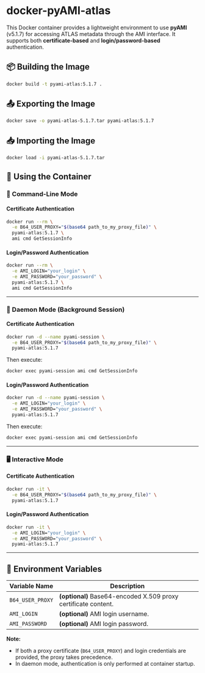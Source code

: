 # docker-pyAMI-atlas

This Docker container provides a lightweight environment to use **pyAMI** (v5.1.7) for accessing ATLAS metadata through the AMI interface. It supports both **certificate-based** and **login/password-based** authentication.

## 📦 Building the Image

```bash
docker build -t pyami-atlas:5.1.7 .
```

## 📤 Exporting the Image

```bash
docker save -o pyami-atlas-5.1.7.tar pyami-atlas:5.1.7
```

## 📥 Importing the Image

```bash
docker load -i pyami-atlas-5.1.7.tar
```

## 🚀 Using the Container

### 🔧 Command-Line Mode

#### Certificate Authentication

```bash
docker run --rm \
  -e B64_USER_PROXY="$(base64 path_to_my_proxy_file)" \
  pyami-atlas:5.1.7 \
  ami cmd GetSessionInfo
```

#### Login/Password Authentication

```bash
docker run --rm \
  -e AMI_LOGIN="your_login" \
  -e AMI_PASSWORD="your_password" \
  pyami-atlas:5.1.7 \
  ami cmd GetSessionInfo
```

---

### 🐳 Daemon Mode (Background Session)

#### Certificate Authentication

```bash
docker run -d --name pyami-session \
  -e B64_USER_PROXY="$(base64 path_to_my_proxy_file)" \
  pyami-atlas:5.1.7
```

Then execute:

```bash
docker exec pyami-session ami cmd GetSessionInfo
```

#### Login/Password Authentication

```bash
docker run -d --name pyami-session \
  -e AMI_LOGIN="your_login" \
  -e AMI_PASSWORD="your_password" \
  pyami-atlas:5.1.7
```

Then execute:

```bash
docker exec pyami-session ami cmd GetSessionInfo
```

---

### 🖥️ Interactive Mode

#### Certificate Authentication

```bash
docker run -it \
  -e B64_USER_PROXY="$(base64 path_to_my_proxy_file)" \
  pyami-atlas:5.1.7
```

#### Login/Password Authentication

```bash
docker run -it \
  -e AMI_LOGIN="your_login" \
  -e AMI_PASSWORD="your_password" \
  pyami-atlas:5.1.7
```

---

## 🔐 Environment Variables

| Variable Name     | Description                                                                 |
|-------------------|-----------------------------------------------------------------------------|
| `B64_USER_PROXY`  | **(optional)** Base64-encoded X.509 proxy certificate content.              |
| `AMI_LOGIN`       | **(optional)** AMI login username.                                          |
| `AMI_PASSWORD`    | **(optional)** AMI login password.                                          |
**Note:**
- If both a proxy certificate (`B64_USER_PROXY`) and login credentials are provided, the proxy takes precedence.
- In daemon mode, authentication is only performed at container startup.
